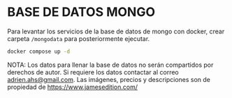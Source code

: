# BASE DE DATOS MONGO

Para levantar los servicios de la base de datos de mongo con docker, crear carpeta `/mongodata` para posteriormente ejecutar.

```bash
docker compose up -d
```

NOTA: Los datos para llenar la base de datos no serán compartidos por derechos de autor. Si requiere los datos contactar al correo adrien.ahs@gmail.com. Las imágenes, precios y descripciones son de propiedad de https://www.jamesedition.com/